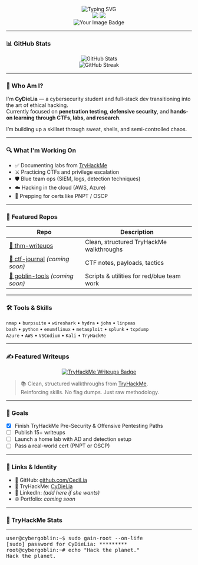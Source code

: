 <p align="center">
  <img src="https://readme-typing-svg.demolab.com?font=Fira+Code&pause=1000&color=00FF00&width=435&lines=Cybersecurity+Goblin+in+Training;CTFs+%7C+TryHackMe+%7C+Blue+Team;Learning+1+exploit+at+a+time+%F0%9F%A4%AB" alt="Typing SVG" />
  <br />
  <img src="https://img.shields.io/badge/Goblin_Mode-Engaged-%23FF00FF?style=for-the-badge&logo=gnome&logoColor=white" />
  <img src="https://img.shields.io/badge/TryHackMe-CyDieLia-red?style=for-the-badge&logo=tryhackme&logoColor=white" />
  <br />
  <img src="https://tryhackme-badges.s3.amazonaws.com/CediLia.png" alt="Your Image Badge" />
</p>

---

### 📊 GitHub Stats

<p align="center">
  <img src="https://github-readme-stats.vercel.app/api?username=CediLia&show_icons=true&theme=radical&hide=stars&count_private=true" alt="GitHub Stats" />
  <br />
  <img src="https://github-readme-streak-stats.herokuapp.com/?user=CediLia&theme=radical" alt="GitHub Streak" />
</p>

---

### 🧠 Who Am I?

I'm **CyDieLia** — a cybersecurity student and full-stack dev transitioning into the art of ethical hacking.  
Currently focused on **penetration testing**, **defensive security**, and **hands-on learning through CTFs, labs, and research**.

I’m building up a skillset through sweat, shells, and semi-controlled chaos.

---

### 🔍 What I'm Working On

- ✅ Documenting labs from [TryHackMe](https://tryhackme.com/p/CyDieLia)
- ⚔️ Practicing CTFs and privilege escalation
- 🛡️ Blue team ops (SIEM, logs, detection techniques)
- ☁️ Hacking in the cloud (AWS, Azure)
- 🧠 Prepping for certs like PNPT / OSCP

---

### 🧪 Featured Repos

| Repo | Description |
|------|-------------|
| [📁 thm-writeups](https://github.com/CediLia/tech-writeup) | Clean, structured TryHackMe walkthroughs |
| [📁 ctf-journal]() *(coming soon)* | CTF notes, payloads, tactics |
| [📁 goblin-tools]() *(coming soon)* | Scripts & utilities for red/blue team work |

---

### 🛠️ Tools & Skills

`nmap` • `burpsuite` • `wireshark` • `hydra` • `john` • `linpeas`  
`bash` • `python` • `enum4linux` • `metasploit` • `splunk` • `tcpdump`  
`Azure` • `AWS` • `VSCodium` • `Kali` • `TryHackMe`

---

### ✍️ Featured Writeups

<p align="center">
  <a href="https://github.com/CediLia/thm-writeups">
    <img src="https://img.shields.io/badge/THM%20Writeups-Explore%20Now-%2300ffcc?style=for-the-badge&logo=markdown&logoColor=black" alt="TryHackMe Writeups Badge" />
  </a>
</p>

> 📚 Clean, structured walkthroughs from [TryHackMe](https://tryhackme.com/p/CyDieLia).  
> Reinforcing skills. No flag dumps. Just raw methodology.

---

### 🎯 Goals

- [x] Finish TryHackMe Pre-Security & Offensive Pentesting Paths  
- [ ] Publish 15+ writeups  
- [ ] Launch a home lab with AD and detection setup  
- [ ] Pass a real-world cert (PNPT or OSCP)

---

### 🧬 Links & Identity

- 🔐 GitHub: [github.com/CediLia](https://github.com/CediLia)  
- 🧠 TryHackMe: [CyDieLia](https://tryhackme.com/p/CyDieLia)  
- 💼 LinkedIn: _(add here if she wants)_  
- 🌐 Portfolio: _coming soon_  

---

### 🧠 TryHackMe Stats



---

<pre>
user@cybergoblin:~$ sudo gain-root --on-life
[sudo] password for CyDieLia: *********
root@cybergoblin:~# echo "Hack the planet."
Hack the planet.
</pre>

